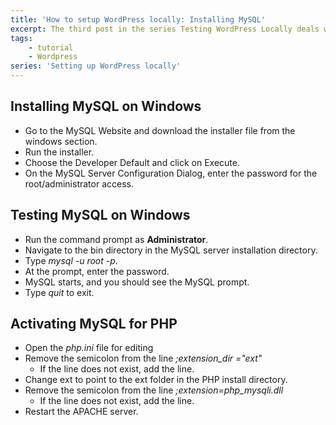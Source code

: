 ```yaml
---
title: 'How to setup WordPress locally: Installing MySQL'
excerpt: The third post in the series Testing WordPress Locally deals with installing MySQL on windows.
tags:
    - tutorial
    - Wordpress
series: 'Setting up WordPress locally'
---
```


## Installing MySQL on Windows

-   Go to the MySQL Website and download the installer file from the windows section.
-   Run the installer.
-   Choose the Developer Default and click on Execute.
-   On the MySQL Server Configuration Dialog, enter the password for the root/administrator access.

## Testing MySQL on Windows

-   Run the command prompt as **Administrator**.
-   Navigate to the bin directory in the MySQL server installation directory.
-   Type _mysql -u root -p_.
-   At the prompt, enter the password.
-   MySQL starts, and you should see the MySQL prompt.
-   Type _quit_ to exit.

## Activating MySQL for PHP

-   Open the _php.ini_ file for editing
-   Remove the semicolon from the line _;extension_dir ="ext"_
    -   If the line does not exist, add the line.
-   Change ext to point to the ext folder in the PHP install directory.
-   Remove the semicolon from the line _;extension=php_mysqli.dll_
    -   If the line does not exist, add the line.
-   Restart the APACHE server.
